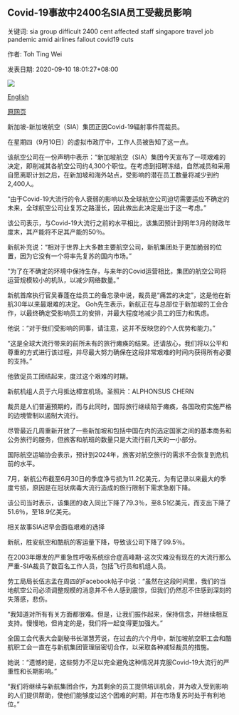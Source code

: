 ## Covid-19事故中2400名SIA员工受裁员影响

关键词: sia group difficult 2400 cent affected staff singapore travel job pandemic amid airlines fallout covid19 cuts

作者: Toh Ting Wei

发表日期: 2020-09-10 18:01:27+08:00

![](https://www.straitstimes.com/sites/default/files/styles/x_large/public/articles/2020/09/10/file7c83g2gznvrbs6987di.jpg?itok=2HuPeNPT)

[English](2%2C400%20SIA%20staff%20affected%20by%20job%20cuts%20amid%20Covid-19%20fallout.md)

[原网页](https://www.straitstimes.com/singapore/sia-announces-job-cuts-for-pilots-cabin-crew-as-business-battered-by-covid-19)

新加坡-新加坡航空（SIA）集团正因Covid-19辐射事件而裁员。

在星期四（9月10日）的虚拟市政厅中，工作人员被告知了这一点。

该航空公司在一份声明中表示：“新加坡航空（SIA）集团今天宣布了一项艰难的决定，即削减其各航空公司约4,300个职位。在考虑到招聘冻结，自然减员和采用自愿离职计划之后，在新加坡和海外站点，受影响的潜在员工数量将减少到约2,400人。

“由于Covid-19大流行的令人衰弱的影响以及全球航空公司迫切需要适应不确定的未来，全球航空公司业复苏之路漫长，因此做出此决定是出于这一考虑。”

该公司表示，与Covid-19大流行之前的水平相比，该集团预计到明年3月的财政年度末，其产能将不足其产能的50％。

新航补充说：“相对于世界上大多数主要航空公司，新航集团处于更加脆弱的位置，因为它没有一个将率先复苏的国内市场。”

“为了在不确定的环境中保持生存，与来年的Covid运营相比，集团的航空公司将运营规模较小的机队，以减少网络数量。”

新航首席执行官吴春蓬在给员工的备忘录中说，裁员是“痛苦的决定”，这是他在新航30年以来最艰难的决定。 Goh先生表示，新航正在与总部位于新加坡的工会合作，以最终确定受影响员工的安排，并最大程度地减少员工的压力和焦虑。

他说：“对于我们受影响的同事，请注意，这并不反映您的个人优势和能力。”

“这是全球大流行带来的前所未有的旅行瘫痪的结果。还请放心，我们将以公平和尊重的方式进行该过程，并尽最大努力确保在这段非常艰难的时间内获得所有必要的支持。”

他敦促员工团结起来，度过这个艰难的时期。



新航机组人员于六月抵达樟宜机场。圣照片：ALPHONSUS CHERN



裁员是人们普遍预期的，而与此同时，国际旅行继续陷于瘫痪，各国政府实施严格的边境管制以遏制大流行。

尽管最近几周重新开放了一些新加坡和包括中国在内的选定国家之间的基本商务和公务旅行的服务，但旅客和航班的数量只是大流行前几天的一小部分。

国际航空运输协会表示，预计到2024年，旅客对航空旅行的需求不会恢复到危机前的水平。

7月，新航公布截至6月30日的季度净亏损为11.2亿美元，为有记录以来最大的季度亏损，原因是在冠状病毒大流行造成的旅行限制下需求急剧下降。

该公司当时表示，该集团的收入同比下降了79.3％，至8.51亿美元，而支出下降了51.6％，至18.9亿美元。

相关故事SIA迟早会面临艰难的选择

新航，胜安航空和酷航的客运量下降，导致该公司下降了99.5％。

在2003年爆发的严重急性呼吸系统综合症高峰期-这次灾难没有现在的大流行那么严重-SIA裁员了数百名工作人员，包括飞行员和机组人员。

劳工局局长伍志孟在周四的Facebook帖子中说：“虽然在这段时间里，我们的当地航空公司必须调整规模的消息并不令人感到震惊，但我们仍然忍不住感到深刻的失落感，悲伤。

“我知道对所有有关方面都很难。但是，让我们振作起来，保持信念，并继续相互支持。慢慢地，但肯定的是，我们将一起变得更加强大。”

全国工会代表大会副秘书长湛慧芳说，在过去的六个月中，新加坡航空职工会和酷航职工会一直在与新航集团管理层密切合作，以采取各种减轻裁员的措施。

她说：“遗憾的是，这些努力不足以完全避免这种情况并克服Covid-19大流行的严重性和长期影响。”

“我们将继续与新航集团合作，为其剩余的员工提供培训机会，并为收入受到影响的人们提供帮助，使他们能够度过这个困难的时期，并在市场复苏时处于有利地位。”